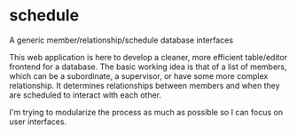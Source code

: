 # schedule
A generic member/relationship/schedule database interfaces

This web application is here to develop a cleaner, more efficient
table/editor frontend for a database. The basic working idea is
that of a list of members, which can be a subordinate, a
supervisor, or have some more complex relationship. It determines
relationships between members and when they are scheduled
to interact with each other.

I'm trying to modularize the process as much as possible so I can
focus on user interfaces. 

